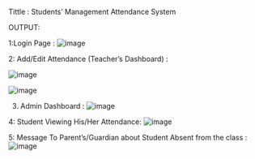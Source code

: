 Tittle :  Students’ Management Attendance System

OUTPUT:

1:Login Page :
![image](https://github.com/Mddanish4338/Attendance-Management-System/assets/124383478/4fa165f1-99ca-409e-8004-c08dddd38080)

2: Add/Edit Attendance (Teacher’s Dashboard) :

![image](https://github.com/Mddanish4338/Attendance-Management-System/assets/124383478/a9c8a148-d793-488d-8b4b-84240a9c3ac3)

![image](https://github.com/Mddanish4338/Attendance-Management-System/assets/124383478/0e76f2e5-d2f5-4c59-8853-541cedd9fdee)

3. Admin Dashboard :
![image](https://github.com/Mddanish4338/Attendance-Management-System/assets/124383478/7f0bd9cf-c756-4748-ac96-83b92065e78d)

4: Student Viewing His/Her Attendance:
![image](https://github.com/Mddanish4338/Attendance-Management-System/assets/124383478/d78f66f4-044b-410c-b6cb-3b2a09e798f2)

5: Message To Parent’s/Guardian about Student Absent from the class :
![image](https://github.com/Mddanish4338/Attendance-Management-System/assets/124383478/40c8e511-46c2-466e-a0cd-648a568c285a)
